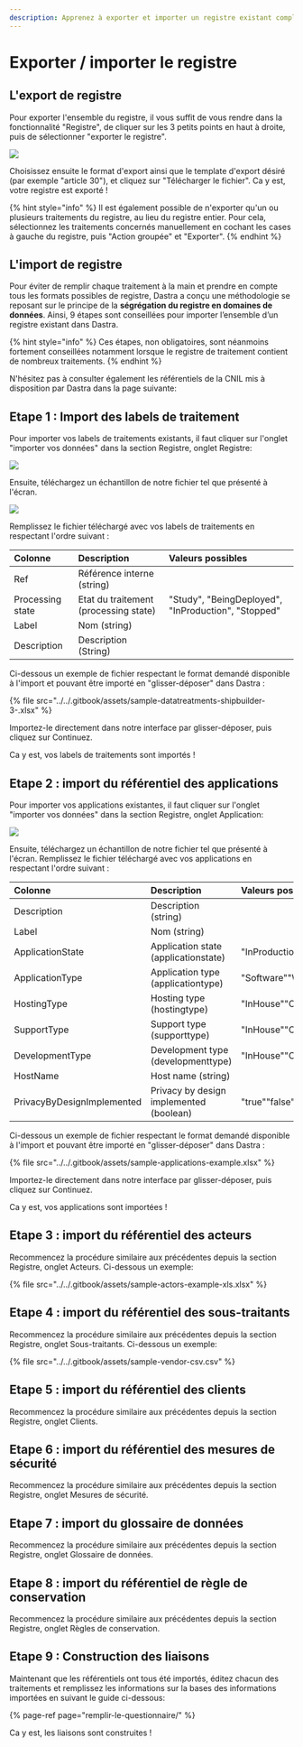 ```yaml
---
description: Apprenez à exporter et importer un registre existant complet dans Dastra.
---
```


# Exporter / importer le registre

## L'export de registre

Pour exporter l'ensemble du registre, il vous suffit de vous rendre dans la fonctionnalité "Registre", de cliquer sur les 3 petits points en haut à droite, puis de sélectionner "exporter le registre".

![](../../.gitbook/assets/image%20%2856%29.png)

Choisissez ensuite le format d'export ainsi que le template d'export désiré \(par exemple "article 30"\), et cliquez sur "Télécharger le fichier". Ca y est, votre registre est exporté !

{% hint style="info" %}
Il est également possible de n'exporter qu'un ou plusieurs traitements du registre, au lieu du registre entier. Pour cela, sélectionnez les traitements concernés manuellement en cochant les cases à gauche du registre, puis "Action groupée" et "Exporter".
{% endhint %}

## L'import de registre

Pour éviter de remplir chaque traitement à la main et prendre en compte tous les formats possibles de registre, Dastra a conçu une méthodologie se reposant sur le principe de la **ségrégation du registre en domaines de données**. Ainsi, 9 étapes sont conseillées pour importer l’ensemble d’un registre existant dans Dastra.

{% hint style="info" %}
Ces étapes, non obligatoires, sont néanmoins fortement conseillées notamment lorsque le registre de traitement contient de nombreux traitements.
{% endhint %}

N'hésitez pas à consulter également les référentiels de la CNIL mis à disposition par Dastra  dans la page suivante:



## Etape 1 : Import des labels de traitement

Pour importer vos labels de traitements existants, il faut cliquer sur l'onglet "importer vos données" dans la section Registre, onglet Registre:

![](../../.gitbook/assets/image%20%28110%29.png)

Ensuite, téléchargez un échantillon de notre fichier tel que présenté à l'écran.

![](../../.gitbook/assets/image%20%2862%29.png)



Remplissez le fichier  téléchargé avec vos labels de traitements en respectant l'ordre suivant :

| Colonne | Description | Valeurs possibles |
| :--- | :--- | :--- |
| Ref | Référence interne \(string\) |  |
| Processing state | Etat du traitement \(processing state\) | "Study", "BeingDeployed", "InProduction", "Stopped" |
| Label | Nom \(string\) |  |
| Description | Description \(String\) |  |

Ci-dessous un exemple de fichier respectant le format demandé disponible à l'import et pouvant être importé en "glisser-déposer" dans Dastra :

{% file src="../../.gitbook/assets/sample-datatreatments-shipbuilder-3-.xlsx" %}

Importez-le directement dans notre interface par glisser-déposer, puis cliquez sur Continuez. 

Ca y est, vos labels de traitements sont importés !

## Etape 2 : import du référentiel des applications

Pour importer vos applications existantes, il faut cliquer sur l'onglet "importer vos données" dans la section Registre, onglet Application:

![](../../.gitbook/assets/image%20%2864%29.png)

Ensuite, téléchargez un échantillon de notre fichier tel que présenté à l'écran. Remplissez le fichier  téléchargé avec vos applications en respectant l'ordre suivant :

| Colonne | Description | Valeurs possibles |
| :--- | :--- | :--- |
| Description | Description \(string\) |  |
| Label | Nom \(string\) |  |
| ApplicationState | Application state \(applicationstate\) | "InProduction""InDevelopment""Stopped" |
| ApplicationType | Application type \(applicationtype\) | "Software""WebApp""Saas""Module""Other" |
| HostingType | Hosting type \(hostingtype\) | "InHouse""OutSourced" |
| SupportType | Support type \(supporttype\) | "InHouse""OutSourced" |
| DevelopmentType | Development type \(developmenttype\) | "InHouse""OutSourced" |
| HostName | Host name \(string\) |  |
| PrivacyByDesignImplemented | Privacy by design implemented \(boolean\) | "true""false" |

Ci-dessous un exemple de fichier respectant le format demandé disponible à l'import et pouvant être importé en "glisser-déposer" dans Dastra :

{% file src="../../.gitbook/assets/sample-applications-example.xlsx" %}

Importez-le directement dans notre interface par glisser-déposer, puis cliquez sur Continuez. 

Ca y est, vos applications sont importées !

## Etape 3 : import du référentiel des acteurs

Recommencez la procédure similaire aux précédentes depuis  la section Registre, onglet Acteurs. Ci-dessous un exemple:

{% file src="../../.gitbook/assets/sample-actors-example-xls.xlsx" %}

## Etape 4 : import du référentiel des sous-traitants

Recommencez la procédure similaire aux précédentes depuis  la section Registre, onglet Sous-traitants. Ci-dessous un exemple:

{% file src="../../.gitbook/assets/sample-vendor-csv.csv" %}

## Etape 5  : import du référentiel des clients

Recommencez la procédure similaire aux précédentes depuis  la section Registre, onglet Clients.

## Etape 6 : import du référentiel des mesures de sécurité

Recommencez la procédure similaire aux précédentes depuis  la section Registre, onglet Mesures de sécurité.

## Etape 7 : import du glossaire de données

Recommencez la procédure similaire aux précédentes depuis  la section Registre, onglet Glossaire de données.

## Etape 8 : import du référentiel de règle de conservation 

Recommencez la procédure similaire aux précédentes depuis  la section Registre, onglet Règles de conservation.

## Etape 9 : Construction des liaisons 

Maintenant que les référentiels ont tous été importés, éditez chacun des traitements et remplissez les informations sur la bases des informations importées en suivant le guide ci-dessous:

{% page-ref page="remplir-le-questionnaire/" %}

Ca y est, les liaisons sont construites !



